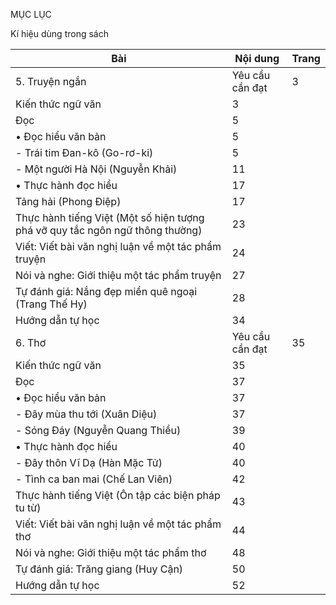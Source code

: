 MỤC LỤC

Kí hiệu dùng trong sách

Bài | Nội dung | Trang
--- | --- | ---
5. Truyện ngắn | Yêu cầu cần đạt | 3
 | Kiến thức ngữ văn | 3
 | Đọc | 5
 | • Đọc hiểu văn bản | 5
 | - Trái tim Đan-kô (Go-rơ-ki) | 5
 | - Một người Hà Nội (Nguyễn Khải) | 11
 | • Thực hành đọc hiểu | 17
 | Tảng hải (Phong Điệp) | 17
 | Thực hành tiếng Việt (Một số hiện tượng phá vỡ quy tắc ngôn ngữ thông thường) | 23
 | Viết: Viết bài văn nghị luận về một tác phẩm truyện | 24
 | Nói và nghe: Giới thiệu một tác phẩm truyện | 27
 | Tự đánh giá: Nắng đẹp miền quê ngoại (Trang Thế Hy) | 28
 | Hướng dẫn tự học | 34
6. Thơ | Yêu cầu cần đạt | 35
 | Kiến thức ngữ văn | 35
 | Đọc | 37
 | • Đọc hiểu văn bản | 37
 | - Đây mùa thu tới (Xuân Diệu) | 37
 | - Sóng Đáy (Nguyễn Quang Thiều) | 39
 | • Thực hành đọc hiểu | 40
 | - Đây thôn Vĩ Dạ (Hàn Mặc Tử) | 40
 | - Tình ca ban mai (Chế Lan Viên) | 42
 | Thực hành tiếng Việt (Ôn tập các biện pháp tu từ) | 43
 | Viết: Viết bài văn nghị luận về một tác phẩm thơ | 44
 | Nói và nghe: Giới thiệu một tác phẩm thơ | 48
 | Tự đánh giá: Trăng giang (Huy Cận) | 50
 | Hướng dẫn tự học | 52